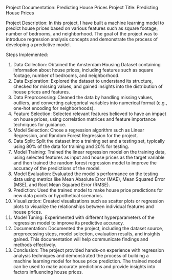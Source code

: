 Project Documentation: Predicting House Prices
Project Title: Predicting House Prices

Project Description:
In this project, I have built a machine learning model to predict house prices based on various features such as square footage, number of bedrooms, and neighborhood. The goal of the project was to introduce regression analysis concepts and demonstrate the process of developing a predictive model.

Steps Implemented:
1. Data Collection:
Obtained the Amsterdam Housing Dataset containing information about house prices, including features such as square footage, number of bedrooms, and neighborhood.
2. Data Exploration:
Explored the dataset to understand its structure, checked for missing values, and gained insights into the distribution of house prices and features.
3. Data Preprocessing:
Cleaned the data by handling missing values, outliers, and converting categorical variables into numerical format (e.g., one-hot encoding for neighborhoods).
4. Feature Selection:
Selected relevant features believed to have an impact on house prices, using correlation matrices and feature importance techniques for guidance.
5. Model Selection:
Chose a regression algorithm such as Linear Regression, and Random Forest Regression for the project.
6. Data Split:
Split the dataset into a training set and a testing set, typically using 80% of the data for training and 20% for testing.
7. Model Training:
Trained the linear regression model on the training data, using selected features as input and house prices as the target variable and then trained the random forest regression model to improve the accuracy of the predictions of the model.
8. Model Evaluation:
Evaluated the model's performance on the testing data using metrics like Mean Absolute Error (MAE), Mean Squared Error (MSE), and Root Mean Squared Error (RMSE).
9. Prediction:
Used the trained model to make house price predictions for new data points or hypothetical scenarios.
10. Visualization:
Created visualizations such as scatter plots or regression plots to visualize the relationships between individual features and house prices.
11. Model Tuning:
Experimented with different hyperparameters of the regression model to improve its predictive accuracy.
12. Documentation:
Documented the project, including the dataset source, preprocessing steps, model selection, evaluation results, and insights gained. This documentation will help communicate findings and methods effectively.
13. Conclusion:
The project provided hands-on experience with regression analysis techniques and demonstrated the process of building a machine learning model for house price prediction. The trained model can be used to make accurate predictions and provide insights into factors influencing house prices.
